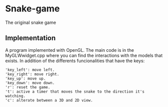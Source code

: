 # Snake-game
The original snake game

## Implementation
A program implemented with OpenGL. The main code is in the MyGLWwidget.cpp where you can find the interactions with the models that exists. In addition of the differents funcionalities that have the keys:
```
'key_left': move left.
'key_right': move right.
'key_up': move up.
'key_down': move down.
'r': reset the game.
't': active a timer that moves the snake to the direction it's watching.
'c': alterate between a 3D and 2D view.
```
